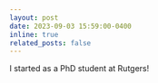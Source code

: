 ```yaml
---
layout: post
date: 2023-09-03 15:59:00-0400
inline: true
related_posts: false
---
```


I started as a PhD student at Rutgers!
